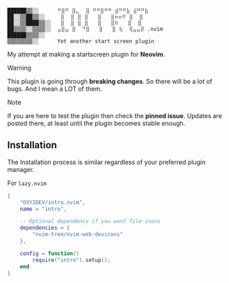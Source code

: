 ```text
██████▒▒░░      ⠛⣿⠛ ⣿⣄  ⣿ ⠛⠛⣿⠛⠛ ⣾⠛⠛⣷ ⣾⠛⠛⣷
██░░▒▒██▒▒░░     ⣿  ⣿ ⣿ ⣿   ⣿   ⣿⠶⠶⠟ ⣿  ⣿
██░░▒▒████▒▒░░   ⣿  ⣿ ⣿ ⣿   ⣿   ⣿⠷   ⣿  ⣿
██▒▒▒▒░░▒▒▒▒░░  ⣤⣿⣤ ⣿  ⠙⣿   ⣿   ⣿ ⢷  ⢿⣤⣤⡿ .nvim
██████▒▒▒▒░░    
▒▒▒▒▒▒▒▒░░      Yet another start screen plugin
```

My attempt at making a startscreen plugin for **Neovim**.

>[!WARNING]
>
>This plugin is going through **breaking changes**. So there will be a lot of bugs.
>And I mean a LOT of them.

>[!NOTE]
>
>If you are here to test the plugin then check the **pinned issue**.
>Updates are posted there, at least until the plugin becomes stable enough.


## Installation
The Installation process is similar regardless of your preferred plugin manager.

For `lazy.nvim`
```lua
{
    "OXY2DEV/intro.nvim",
    name = "intro",

    -- Optional dependency if you want file icons
    dependencies = {
        "nvim-tree/nvim-web-devicons"
    },

    config = function()
        require("intro").setup();
    end
}
```

